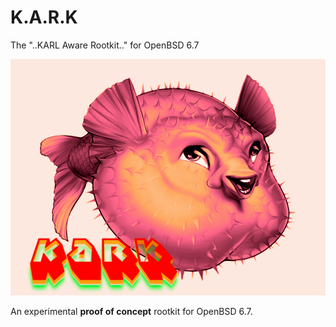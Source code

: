 # K.A.R.K

The "..KARL Aware Rootkit.." for OpenBSD 6.7    

![](kark-logo.png)    

An experimental **proof of concept** rootkit for OpenBSD 6.7.    


